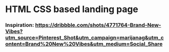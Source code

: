 # HTML CSS based landing page

### Inspiration: https://dribbble.com/shots/4771764-Brand-New-Vibes?utm_source=Pinterest_Shot&utm_campaign=marijanag&utm_content=Brand%20New%20Vibes&utm_medium=Social_Share

